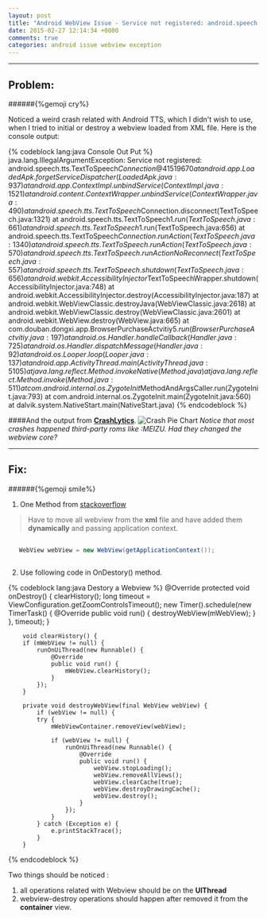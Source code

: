 ```yaml
---
layout: post
title: "Android WebView Issue - Service not registered: android.speech.tts.TextToSpeech"
date: 2015-02-27 12:14:34 +0800
comments: true
categories: android issue webview exception 
---
```

---

Problem: 
-----

######{%gemoji cry%}

Noticed a weird crash related with Android TTS, which I didn't wish to use, when I tried to initial or destroy a webview loaded from XML file.
Here is the console output:

{% codeblock lang:java Console Out Put %}
	   java.lang.IllegalArgumentException: Service not registered: android.speech.tts.TextToSpeech$Connection@41519670
       at android.app.LoadedApk.forgetServiceDispatcher(LoadedApk.java:937)
       at android.app.ContextImpl.unbindService(ContextImpl.java:1521)
       at android.content.ContextWrapper.unbindService(ContextWrapper.java:490)
       at android.speech.tts.TextToSpeech$Connection.disconnect(TextToSpeech.java:1321)
       at android.speech.tts.TextToSpeech$1.run(TextToSpeech.java:661)
       at android.speech.tts.TextToSpeech$1.run(TextToSpeech.java:656)
       at android.speech.tts.TextToSpeech$Connection.runAction(TextToSpeech.java:1340)
       at android.speech.tts.TextToSpeech.runAction(TextToSpeech.java:570)
       at android.speech.tts.TextToSpeech.runActionNoReconnect(TextToSpeech.java:557)
       at android.speech.tts.TextToSpeech.shutdown(TextToSpeech.java:656)
       at android.webkit.AccessibilityInjector$TextToSpeechWrapper.shutdown(AccessibilityInjector.java:748)
       at android.webkit.AccessibilityInjector.destroy(AccessibilityInjector.java:187)
       at android.webkit.WebViewClassic.destroyJava(WebViewClassic.java:2618)
       at android.webkit.WebViewClassic.destroy(WebViewClassic.java:2601)
       at android.webkit.WebView.destroy(WebView.java:665)
       at com.douban.dongxi.app.BrowserPurchaseActvitiy$5.run(BrowserPurchaseActvitiy.java:197)
       at android.os.Handler.handleCallback(Handler.java:725)
       at android.os.Handler.dispatchMessage(Handler.java:92)
       at android.os.Looper.loop(Looper.java:137)
       at android.app.ActivityThread.main(ActivityThread.java:5105)
       at java.lang.reflect.Method.invokeNative(Method.java)
       at java.lang.reflect.Method.invoke(Method.java:511)
       at com.android.internal.os.ZygoteInit$MethodAndArgsCaller.run(ZygoteInit.java:793)
       at com.android.internal.os.ZygoteInit.main(ZygoteInit.java:560)
       at dalvik.system.NativeStart.main(NativeStart.java)
{% endcodeblock %}

####And the output from **[CrashLytics](http://crashes.to/s/539a8babf82)**.
![Crash Pie Chart](https://github.com/JohnFeng/johnfeng.github.io/blob/source/source/images/CrashLytics%202015-02-27%20at%2012.22.23.png?raw=true)
*Notice that most crashes happened third-party roms like :MEIZU. Had they changed the webview core?*

---------------------------------------------------

Fix:
----

######{%gemoji smile%}



1. One Method from [stackoverflow](http://stackoverflow.com/questions/27740935/service-not-registered-android-speech-tts-texttospeech)
	
>Have to move all webview from the **xml** file and have added them **dynamically** and passing application context.

 ```java
	
	WebView webView = new WebView(getApplicationContext());
	
 ```

2. Use following code in OnDestory() method.

{% codeblock lang:java Destory a Webview %}
        @Override
        protected void onDestroy() {
	         clearHistory();
             long timeout = ViewConfiguration.getZoomControlsTimeout();
             new Timer().schedule(new TimerTask() {
                     @Override
                      public void run() {
                            destroyWebView(mWebView);
                      }
              }, timeout);
        }
        
	    void clearHistory() {
        if (mWebView != null) {
            runOnUiThread(new Runnable() {
                @Override
                public void run() {
                    mWebView.clearHistory();
                }
            });
        }  
        
	    private void destroyWebView(final WebView webView) {
	        if (webView != null) {
            try {
                mWebViewContainer.removeView(webView);

                if (webView != null) {
                    runOnUiThread(new Runnable() {
                        @Override
                        public void run() {
                            webView.stopLoading();
                            webView.removeAllViews();
                            webView.clearCache(true);
                            webView.destroyDrawingCache();
                            webView.destroy();
                        }
                    });
                }
            } catch (Exception e) {
                e.printStackTrace();
            }
        }  
{% endcodeblock %}

   
Two things should be noticed :

1. all operations related with Webview should be on the **UIThread**
2. webview-destroy operations should happen after removed it from the **container** view.